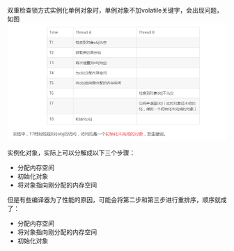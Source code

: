 双重检查锁方式实例化单例对象时，单例对象不加volatile关键字，会出现问题，如图
![](1.png)

实例化对象，实际上可以分解成以下三个步骤：

* 分配内存空间
* 初始化对象
* 将对象指向刚分配的内存空间

但是有些编译器为了性能的原因，可能会将第二步和第三步进行重排序，顺序就成了：

* 分配内存空间
* 将对象指向刚分配的内存空间
* 初始化对象